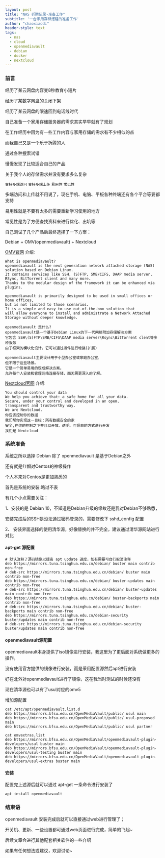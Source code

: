 ```yaml
---
layout: post
title: "NAS 折腾记录-准备工作"
subtitle: '一台家用存储搭建的准备工作'
author: "chaoxiaodi"
header-style: text
tags:
  - nas
  - cloud
  - openmediavault
  - debian
  - docker
  - nextcloud
---
```


### 前言

经历了某云网盘内容变8秒教育小短片

经历了某数字网盘的关闭下架

经历了某云网盘的限速回到电话线时代

自己准备一个家用存储服务器的需求其实早早就有了规划

在工作经历中因为有一些工作内容与家用存储的需求有不少相似的点

而我自己又是一个乐于折腾的人

通过各种搜索试错

慢慢发现了比较适合自己的产品

关于我个人的存储需求并没有要求多么复杂

`支持多端访问`
`支持多端上传`
`易用性`
`常见性`

多端访问和上传就不用说了，现在手机、电脑、平板各种终端还有各个平台等要都支持

易用性就是不要有太多的需要重新学习使用的地方

常见性是为了方便查找资料来进行优化、出坑等

自己测试了几个产品后最终选择了一下方案：

Debian + OMV(openmediavault) + Nextcloud

[OMV官网]() 介绍:
    
    What is openmediavault?
    openmediavault is the next generation network attached storage (NAS) solution based on Debian Linux. 
    It contains services like SSH, (S)FTP, SMB/CIFS, DAAP media server, RSync, BitTorrent client and many more. 
    Thanks to the modular design of the framework it can be enhanced via plugins.
    
    openmediavault is primarily designed to be used in small offices or home offices, 
    but is not limited to those scenarios. 
    It is a simple and easy to use out-of-the-box solution that
    will allow everyone to install and administrate a Network Attached Storage without deeper knowledge.
    
    openmediavault 是什么?
    openmediavault是一个基于Debian Linux的下一代网络附加存储解决方案
    它包含 SSH\(S)FTP\SMB/CIFS\DAAP media server\Rsync\BitTorrent clent等多种服务
    由于框架的模块化设计，它可以通过插件进行增强(扩展)
    
    openmediavault主要设计用于小型办公室或家庭办公室，
    但不限于这些场景。
    它是一个简单易用的现成解决方案，
    允许每个人安装和管理网络连接存储，而无需更深入的了解。
    
[Nextcloud官网](https://nextcloud.com/about/) 介绍:

    You should control your data
    We help you achieve that: a safe home for all your data. 
    Secure, under your control and developed in an open, 
    transparent and trustworthy way. 
    We are Nextcloud.
    你应该控制你的数据
    我们帮你实现这一目标：所有数据安全的家
    安全,在你的控制之下并且以开放、透明、可信赖的方式进行开发
    我们是 Nextcloud

### 系统准备

系统之所以选择 Debian 除了 openmediavault 是基于Debian之外

还有就是红帽对Centos的神级操作

个人本来对Centos是更加熟悉的

首先是系统的安装:略过不表

有几个小点需要关注：

1、安装的是 Debian 10，不知道是Debian升级的缘故还是我对Debian不够熟悉，

   安装完成后的SSH是没法通过密码登录的，需要修改下 sshd_config 配置
   
2、 安装界面选择的使用清华源，好像替换的并不完全，建议通过清华源网站进行对比

#### apt-get 源配置

    # 默认注释了源码镜像以提高 apt update 速度，如有需要可自行取消注释
    deb https://mirrors.tuna.tsinghua.edu.cn/debian/ buster main contrib non-free
    # deb-src https://mirrors.tuna.tsinghua.edu.cn/debian/ buster main contrib non-free
    deb https://mirrors.tuna.tsinghua.edu.cn/debian/ buster-updates main contrib non-free
    # deb-src https://mirrors.tuna.tsinghua.edu.cn/debian/ buster-updates main contrib non-free
    deb https://mirrors.tuna.tsinghua.edu.cn/debian/ buster-backports main contrib non-free
    # deb-src https://mirrors.tuna.tsinghua.edu.cn/debian/ buster-backports main contrib non-free
    deb https://mirrors.tuna.tsinghua.edu.cn/debian-security buster/updates main contrib non-free
    # deb-src https://mirrors.tuna.tsinghua.edu.cn/debian-security buster/updates main contrib non-free

#### openmediavault源配置

openmediavault本身提供了iso镜像进行安装，我这里为了更后面对系统做更多的操作，

没有使用官方提供的镜像进行安装，而是采用配置源然后apt进行安装

好在北外对openmediavault进行了镜像，这在我当时测试的时候还没有

现在清华源也可以有了usul对应的omv5
    
增加源配置
    
    cat /etc/apt/openmediavault.list.d
    deb https://mirrors.bfsu.edu.cn/OpenMediaVault/public/ usul main
    deb https://mirrors.bfsu.edu.cn/OpenMediaVault/public/ usul-proposed main
    deb https://mirrors.bfsu.edu.cn/OpenMediaVault/public/ usul partner
    
    cat omvextras.list
    deb https://mirrors.bfsu.edu.cn/OpenMediaVault/openmediavault-plugin-developers/usul buster main
    deb https://mirrors.bfsu.edu.cn/OpenMediaVault/openmediavault-plugin-developers/usul-testing buster main
    deb https://mirrors.bfsu.edu.cn/OpenMediaVault/openmediavault-plugin-developers/usul-extras buster main

#### 安装

配置完上述源后就可以通过 apt-get 一条命令进行安装了

    apt install openmediavault
    
### 结束语

openmediavault 安装完成后就可以直接通过web进行管理了；

开关机、更新、一些设置都可通过web页面进行完成，简单的飞起~

后续文章会进行其他配套相关软件的一些介绍

如果有任何想法或建议，欢迎讨论~
